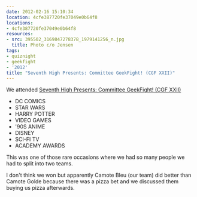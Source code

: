 ```yaml
---
date: 2012-02-16 15:10:34
location: 4cfe387720fe37049e0b64f8
locations:
- 4cfe387720fe37049e0b64f8
resources:
- src: 395502_3169847278378_1979141256_n.jpg
  title: Photo c/o Jensen
tags:
- quiznight
- geekfight
- '2012'
title: "Seventh High Presents: Committee GeekFight! (CGF XXII)"
---
```


We attended [Seventh High Presents: Committee GeekFight! (CGF XXII)](https://www.facebook.com/events/897936143590717)

- DC COMICS
- STAR WARS
- HARRY POTTER
- VIDEO GAMES
- '90S ANIME
- DISNEY
- SCI-FI TV
- ACADEMY AWARDS

This was one of those rare occasions where we had so many people we had to split into two teams.

I don't think we won but apparently Camote Bleu (our team) did better than Camote Golde because there was a pizza bet and we discussed them buying us pizza afterwards.